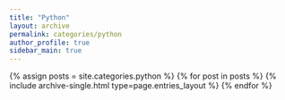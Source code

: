 ```yaml
---
title: "Python"
layout: archive
permalink: categories/python
author_profile: true
sidebar_main: true
---
```


{% assign posts = site.categories.python %}
{% for post in posts %} {% include archive-single.html type=page.entries_layout %} {% endfor %}
